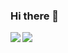 ### Hi there 👋

<!--
**tiiamati/tiiamati** is a ✨ _special_ ✨ repository because its `README.md` (this file) appears on your GitHub profile.

Here are some ideas to get you started:

- 🔭 I’m currently working on ...
- 🌱 I’m currently learning ...
- 👯 I’m looking to collaborate on ...
- 🤔 I’m looking for help with ...
- 💬 Ask me about ...
- 📫 How to reach me: ...
- 😄 Pronouns: ...
- ⚡ Fun fact: ...
-->

<a href="https://github.com/anuraghazra/github-readme-stats">
  <img align="left" src="https://github-readme-stats.vercel.app/api/pin/?username=tiiamati&repo=github-readme-stats" />
</a>
<a href="https://github.com/anuraghazra/top-langs">
  <img align="left" src="https://github-readme-stats.vercel.app/api/pin/?username=tiiamati&repo=convoychat" />
</a>
